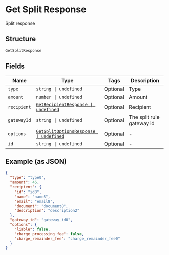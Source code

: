 
# Get Split Response

Split response

## Structure

`GetSplitResponse`

## Fields

| Name | Type | Tags | Description |
|  --- | --- | --- | --- |
| `type` | `string \| undefined` | Optional | Type |
| `amount` | `number \| undefined` | Optional | Amount |
| `recipient` | [`GetRecipientResponse \| undefined`](../../doc/models/get-recipient-response.md) | Optional | Recipient |
| `gatewayId` | `string \| undefined` | Optional | The split rule gateway id |
| `options` | [`GetSplitOptionsResponse \| undefined`](../../doc/models/get-split-options-response.md) | Optional | - |
| `id` | `string \| undefined` | Optional | - |

## Example (as JSON)

```json
{
  "type": "type0",
  "amount": 46,
  "recipient": {
    "id": "id8",
    "name": "name8",
    "email": "email8",
    "document": "document8",
    "description": "description2"
  },
  "gateway_id": "gateway_id0",
  "options": {
    "liable": false,
    "charge_processing_fee": false,
    "charge_remainder_fee": "charge_remainder_fee0"
  }
}
```

